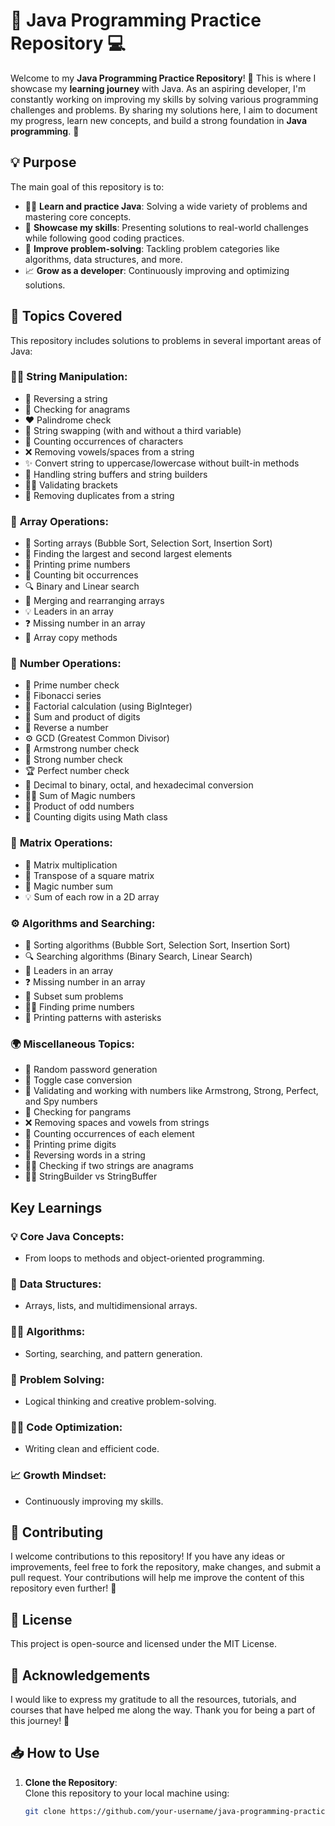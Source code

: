 # 🚀 Java Programming Practice Repository 💻

Welcome to my **Java Programming Practice Repository**! 🎉 This is where I showcase my **learning journey** with Java. As an aspiring developer, I'm constantly working on improving my skills by solving various programming challenges and problems. By sharing my solutions here, I aim to document my progress, learn new concepts, and build a strong foundation in **Java programming**. 🌱

## 💡 Purpose
The main goal of this repository is to:
- 🧑‍💻 **Learn and practice Java**: Solving a wide variety of problems and mastering core concepts.
- 🌟 **Showcase my skills**: Presenting solutions to real-world challenges while following good coding practices.
- 🚀 **Improve problem-solving**: Tackling problem categories like algorithms, data structures, and more.
- 📈 **Grow as a developer**: Continuously improving and optimizing solutions.

## 📝 Topics Covered

This repository includes solutions to problems in several important areas of Java:

### 🧑‍💻 **String Manipulation**:
- 🔁 Reversing a string
- 🔄 Checking for anagrams
- ❤️ Palindrome check
- 🔄 String swapping (with and without a third variable)
- 🔢 Counting occurrences of characters
- ❌ Removing vowels/spaces from a string
- ✨ Convert string to uppercase/lowercase without built-in methods
- 🧳 Handling string buffers and string builders
- 🧑‍💻 Validating brackets
- 📝 Removing duplicates from a string

### 🔢 **Array Operations**:
- 🔢 Sorting arrays (Bubble Sort, Selection Sort, Insertion Sort)
- 🌟 Finding the largest and second largest elements
- 🔢 Printing prime numbers
- 🔄 Counting bit occurrences
- 🔍 Binary and Linear search
- 🔄 Merging and rearranging arrays
- 💡 Leaders in an array
- ❓ Missing number in an array
- 🔄 Array copy methods

### 🔢 **Number Operations**:
- 🌟 Prime number check
- 🔢 Fibonacci series
- 🎉 Factorial calculation (using BigInteger)
- 🔢 Sum and product of digits
- 🔁 Reverse a number
- ⚙️ GCD (Greatest Common Divisor)
- 🔢 Armstrong number check
- 💪 Strong number check
- 🏆 Perfect number check
- 🔲 Decimal to binary, octal, and hexadecimal conversion
- 🧙‍♂️ Sum of Magic numbers
- 🔴 Product of odd numbers
- 📏 Counting digits using Math class

### 🧮 **Matrix Operations**:
- 🔄 Matrix multiplication
- 🔄 Transpose of a square matrix
- 🎴 Magic number sum
- 💡 Sum of each row in a 2D array

### ⚙️ **Algorithms and Searching**:
- 🔄 Sorting algorithms (Bubble Sort, Selection Sort, Insertion Sort)
- 🔍 Searching algorithms (Binary Search, Linear Search)
- 🌟 Leaders in an array
- ❓ Missing number in an array
- 🔄 Subset sum problems
- 🧑‍💻 Finding prime numbers
- 🔄 Printing patterns with asterisks

### 🌍 **Miscellaneous Topics**:
- 🔑 Random password generation
- 🔄 Toggle case conversion
- 💯 Validating and working with numbers like Armstrong, Strong, Perfect, and Spy numbers
- 🐣 Checking for pangrams
- ❌ Removing spaces and vowels from strings
- 🔢 Counting occurrences of each element
- 🌱 Printing prime digits
- 🔁 Reversing words in a string
- 🧑‍💻 Checking if two strings are anagrams
- 🧑‍💻 StringBuilder vs StringBuffer

## Key Learnings

### 💡 **Core Java Concepts**:
- From loops to methods and object-oriented programming.

### 🔢 **Data Structures**:
- Arrays, lists, and multidimensional arrays.

### 🧑‍💻 **Algorithms**:
- Sorting, searching, and pattern generation.

### 💪 **Problem Solving**:
- Logical thinking and creative problem-solving.

### 🧑‍💻 **Code Optimization**:
- Writing clean and efficient code.

### 📈 **Growth Mindset**:
- Continuously improving my skills.

## 🤝 Contributing
I welcome contributions to this repository! If you have any ideas or improvements, feel free to fork the repository, make changes, and submit a pull request. Your contributions will help me improve the content of this repository even further! 🚀

## 📜 License
This project is open-source and licensed under the MIT License.

## 🙏 Acknowledgements
I would like to express my gratitude to all the resources, tutorials, and courses that have helped me along the way. Thank you for being a part of this journey! 🚀

## 📥 How to Use
1. **Clone the Repository**:  
   Clone this repository to your local machine using:
   ```bash
   git clone https://github.com/your-username/java-programming-practice.git
